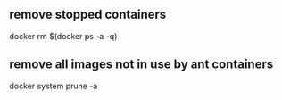 ## remove stopped containers
docker rm $(docker ps -a -q)

## remove all images not in use by ant containers
docker system prune -a